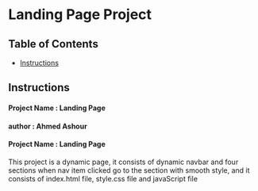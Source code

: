 # Landing Page Project

## Table of Contents

* [Instructions](#instructions)

## Instructions

#### Project Name : Landing Page
#### author : Ahmed Ashour
#### Project Name : Landing Page

This project is a dynamic page, it consists of dynamic navbar and four sections when nav item clicked go to the section with smooth style, and it consists of index.html file, style.css file and javaScript file


